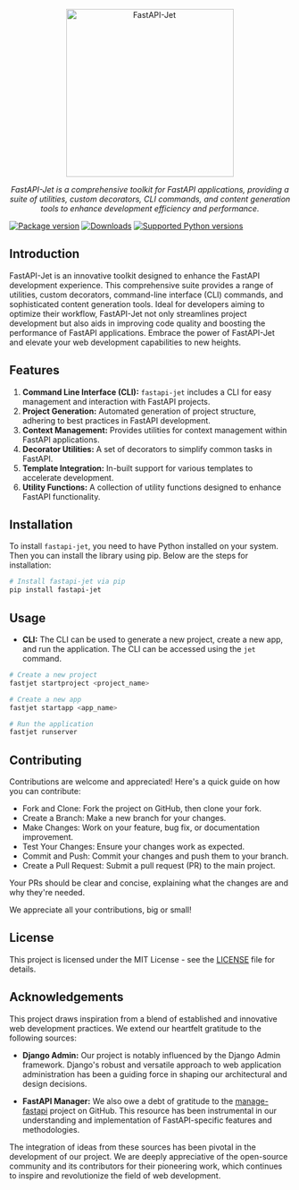 <p align="center">
  <img src="https://i.ibb.co/z7TNsRL/DALL-E-2023-12-12-15-33-36-A-modern-and-sleek-logo-for-a-web-development-project-named-Fast-API-Jet.png" alt="FastAPI-Jet" width="300" />
</p>
<p align="center">
    <em>FastAPI-Jet is a comprehensive toolkit for FastAPI applications, providing a suite of utilities, custom decorators, CLI commands, and content generation tools to enhance development efficiency and performance.</em>
</p>

[![Package version](https://img.shields.io/pypi/v/fastapi-jet?color=%2334D058&label=pypi%20package)](https://pypi.org/project/fastapi-jet)
[![Downloads](https://img.shields.io/pypi/dm/fastapi-jet)](https://pypi.org/project/fastapi-jet)
[![Supported Python versions](https://img.shields.io/pypi/pyversions/fastapi-jet)](https://pypi.org/project/fastapi-jet)
## Introduction

FastAPI-Jet is an innovative toolkit designed to enhance the FastAPI development experience. This comprehensive suite provides a range of utilities, custom decorators, command-line interface (CLI) commands, and sophisticated content generation tools. Ideal for developers aiming to optimize their workflow, FastAPI-Jet not only streamlines project development but also aids in improving code quality and boosting the performance of FastAPI applications. Embrace the power of FastAPI-Jet and elevate your web development capabilities to new heights.

## Features

1. **Command Line Interface (CLI):** `fastapi-jet` includes a CLI for easy management and interaction with FastAPI projects.
2. **Project Generation:** Automated generation of project structure, adhering to best practices in FastAPI development.
3. **Context Management:** Provides utilities for context management within FastAPI applications.
4. **Decorator Utilities:** A set of decorators to simplify common tasks in FastAPI.
5. **Template Integration:** In-built support for various templates to accelerate development.
6. **Utility Functions:** A collection of utility functions designed to enhance FastAPI functionality.

## Installation

To install `fastapi-jet`, you need to have Python installed on your system. Then you can install the library using pip. Below are the steps for installation:

```bash
# Install fastapi-jet via pip
pip install fastapi-jet
```

## Usage

- **CLI:** The CLI can be used to generate a new project, create a new app, and run the application. The CLI can be accessed using the `jet` command.

```bash 
# Create a new project
fastjet startproject <project_name>
```
```bash
# Create a new app
fastjet startapp <app_name>
```
```bash
# Run the application
fastjet runserver
```

## Contributing

Contributions are welcome and appreciated! Here's a quick guide on how you can contribute:

- Fork and Clone: Fork the project on GitHub, then clone your fork.
- Create a Branch: Make a new branch for your changes.
- Make Changes: Work on your feature, bug fix, or documentation improvement.
- Test Your Changes: Ensure your changes work as expected.
- Commit and Push: Commit your changes and push them to your branch.
- Create a Pull Request: Submit a pull request (PR) to the main project.

Your PRs should be clear and concise, explaining what the changes are and why they're needed.

We appreciate all your contributions, big or small!
## License

This project is licensed under the MIT License - see the [LICENSE](LICENSE) file for details.

## Acknowledgements

This project draws inspiration from a blend of established and innovative web development practices. We extend our heartfelt gratitude to the following sources:

- **Django Admin:** Our project is notably influenced by the Django Admin framework. Django's robust and versatile approach to web application administration has been a guiding force in shaping our architectural and design decisions.

- **FastAPI Manager:** We also owe a debt of gratitude to the [manage-fastapi](https://github.com/ycd/manage-fastapi) project on GitHub. This resource has been instrumental in our understanding and implementation of FastAPI-specific features and methodologies.

The integration of ideas from these sources has been pivotal in the development of our project. We are deeply appreciative of the open-source community and its contributors for their pioneering work, which continues to inspire and revolutionize the field of web development.